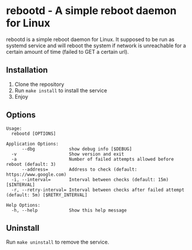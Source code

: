 # rebootd - A simple reboot daemon for Linux
rebootd is a simple reboot daemon for Linux. It supposed to be run as systemd service and will reboot the system if network is unreachable for a certain amount of time (failed to GET a certain url).

## Installation

1. Clone the repository
2. Run `make install` to install the service
3. Enjoy

## Options

```shell
Usage:
  rebootd [OPTIONS]

Application Options:
      --dbg             show debug info [$DEBUG]
  -v                    Show version and exit
  -a                    Number of failed attempts allowed before reboot (default: 3)
      --address=        Address to check (default: https://www.google.com)
  -i, --interval=       Interval between checks (default: 15m) [$INTERVAL]
  -r, --retry-interval= Interval between checks after failed attempt (default: 5m) [$RETRY_INTERVAL]

Help Options:
  -h, --help            Show this help message
```

## Uninstall

Run `make uninstall` to remove the service.
